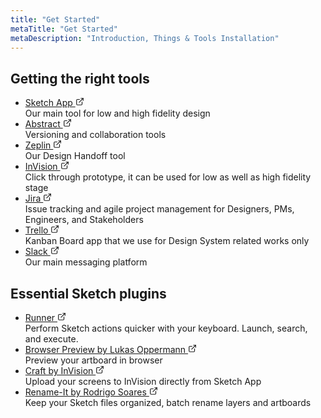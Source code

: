 ```yaml
---
title: "Get Started"
metaTitle: "Get Started"
metaDescription: "Introduction, Things & Tools Installation"
---
```


## Getting the right tools
- [Sketch App <svg xmlns="http://www.w3.org/2000/svg" width="14" height="14" viewBox="0 0 24 24" fill="none" stroke="currentColor" stroke-width="2" stroke-linecap="round" stroke-linejoin="round"><path d="M18 13v6a2 2 0 0 1-2 2H5a2 2 0 0 1-2-2V8a2 2 0 0 1 2-2h6"></path><polyline points="15 3 21 3 21 9"></polyline><line x1="10" y1="14" x2="21" y2="3"></line></svg>](https://www.sketch.com/)<br />Our main tool for low and high fidelity design
- [Abstract <svg xmlns="http://www.w3.org/2000/svg" width="14" height="14" viewBox="0 0 24 24" fill="none" stroke="currentColor" stroke-width="2" stroke-linecap="round" stroke-linejoin="round"><path d="M18 13v6a2 2 0 0 1-2 2H5a2 2 0 0 1-2-2V8a2 2 0 0 1 2-2h6"></path><polyline points="15 3 21 3 21 9"></polyline><line x1="10" y1="14" x2="21" y2="3"></line></svg>](https://www.abstract.com/)<br />Versioning and collaboration tools
- [Zeplin <svg xmlns="http://www.w3.org/2000/svg" width="14" height="14" viewBox="0 0 24 24" fill="none" stroke="currentColor" stroke-width="2" stroke-linecap="round" stroke-linejoin="round"><path d="M18 13v6a2 2 0 0 1-2 2H5a2 2 0 0 1-2-2V8a2 2 0 0 1 2-2h6"></path><polyline points="15 3 21 3 21 9"></polyline><line x1="10" y1="14" x2="21" y2="3"></line></svg>](https://zeplin.io/)<br />Our Design Handoff tool
- [InVision <svg xmlns="http://www.w3.org/2000/svg" width="14" height="14" viewBox="0 0 24 24" fill="none" stroke="currentColor" stroke-width="2" stroke-linecap="round" stroke-linejoin="round"><path d="M18 13v6a2 2 0 0 1-2 2H5a2 2 0 0 1-2-2V8a2 2 0 0 1 2-2h6"></path><polyline points="15 3 21 3 21 9"></polyline><line x1="10" y1="14" x2="21" y2="3"></line></svg>](https://www.invisionapp.com/)<br />Click through prototype, it can be used for low as well as high fidelity stage
- [Jira <svg xmlns="http://www.w3.org/2000/svg" width="14" height="14" viewBox="0 0 24 24" fill="none" stroke="currentColor" stroke-width="2" stroke-linecap="round" stroke-linejoin="round"><path d="M18 13v6a2 2 0 0 1-2 2H5a2 2 0 0 1-2-2V8a2 2 0 0 1 2-2h6"></path><polyline points="15 3 21 3 21 9"></polyline><line x1="10" y1="14" x2="21" y2="3"></line></svg>](https://www.atlassian.com/software/jira)<br />Issue tracking and agile project management for Designers, PMs, Engineers, and Stakeholders
- [Trello <svg xmlns="http://www.w3.org/2000/svg" width="14" height="14" viewBox="0 0 24 24" fill="none" stroke="currentColor" stroke-width="2" stroke-linecap="round" stroke-linejoin="round"><path d="M18 13v6a2 2 0 0 1-2 2H5a2 2 0 0 1-2-2V8a2 2 0 0 1 2-2h6"></path><polyline points="15 3 21 3 21 9"></polyline><line x1="10" y1="14" x2="21" y2="3"></line></svg>](https://trello.com/)<br />Kanban Board app that we use for Design System related works only
- [Slack <svg xmlns="http://www.w3.org/2000/svg" width="14" height="14" viewBox="0 0 24 24" fill="none" stroke="currentColor" stroke-width="2" stroke-linecap="round" stroke-linejoin="round"><path d="M18 13v6a2 2 0 0 1-2 2H5a2 2 0 0 1-2-2V8a2 2 0 0 1 2-2h6"></path><polyline points="15 3 21 3 21 9"></polyline><line x1="10" y1="14" x2="21" y2="3"></line></svg>](https://slack.com/intl/en-id/)<br />Our main messaging platform


## Essential Sketch plugins 
- [Runner <svg xmlns="http://www.w3.org/2000/svg" width="14" height="14" viewBox="0 0 24 24" fill="none" stroke="currentColor" stroke-width="2" stroke-linecap="round" stroke-linejoin="round"><path d="M18 13v6a2 2 0 0 1-2 2H5a2 2 0 0 1-2-2V8a2 2 0 0 1 2-2h6"></path><polyline points="15 3 21 3 21 9"></polyline><line x1="10" y1="14" x2="21" y2="3"></line></svg>](https://sketchrunner.com/)<br />Perform Sketch actions quicker with your keyboard. Launch, search, and execute.
- [Browser Preview by Lukas Oppermann <svg xmlns="http://www.w3.org/2000/svg" width="14" height="14" viewBox="0 0 24 24" fill="none" stroke="currentColor" stroke-width="2" stroke-linecap="round" stroke-linejoin="round"><path d="M18 13v6a2 2 0 0 1-2 2H5a2 2 0 0 1-2-2V8a2 2 0 0 1 2-2h6"></path><polyline points="15 3 21 3 21 9"></polyline><line x1="10" y1="14" x2="21" y2="3"></line></svg>](https://github.com/lukasoppermann/browser-preview)<br />Preview your artboard in browser
- [Craft by InVision <svg xmlns="http://www.w3.org/2000/svg" width="14" height="14" viewBox="0 0 24 24" fill="none" stroke="currentColor" stroke-width="2" stroke-linecap="round" stroke-linejoin="round"><path d="M18 13v6a2 2 0 0 1-2 2H5a2 2 0 0 1-2-2V8a2 2 0 0 1 2-2h6"></path><polyline points="15 3 21 3 21 9"></polyline><line x1="10" y1="14" x2="21" y2="3"></line></svg>](https://www.invisionapp.com/craft)<br />Upload your screens to InVision directly from Sketch App
- [Rename-It by Rodrigo Soares <svg xmlns="http://www.w3.org/2000/svg" width="14" height="14" viewBox="0 0 24 24" fill="none" stroke="currentColor" stroke-width="2" stroke-linecap="round" stroke-linejoin="round"><path d="M18 13v6a2 2 0 0 1-2 2H5a2 2 0 0 1-2-2V8a2 2 0 0 1 2-2h6"></path><polyline points="15 3 21 3 21 9"></polyline><line x1="10" y1="14" x2="21" y2="3"></line></svg>](https://rodi01.github.io/RenameIt/)<br />Keep your Sketch files organized, batch rename layers and artboards